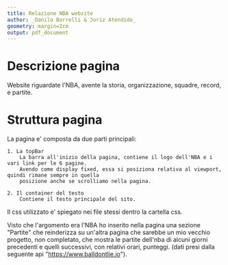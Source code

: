 ```yaml
---
title: Relazione NBA website
author: _Danilo Borrelli & Joriz Atendido_
geometry: margin=2cm
output: pdf_document
---
```

# Descrizione pagina
Website riguardate l'NBA, avente la storia, organizzazione, squadre, record, e partite.

# Struttura pagina
La pagina e' composta da due parti principali:

	1. La topBar
		La barra all'inizio della pagina, contiene il logo dell'NBA e i vari link per le 6 pagine.
		Avendo come display fixed, essa si posiziona relativa al viewport, quindi rimane sempre in quella 
		posizione anche se scrolliamo nella pagina.

	2. Il container del testo
		Contiene il testo principale del sito.


Il css utilizzato e' spiegato nei file stessi dentro la cartella css.


Visto che l'argomento era l'NBA ho inserito nella pagina una sezione "Partite" che reinderizza su un'altra pagina che sarebbe un mio vecchio progetto, 
non completato, che mostra le partite dell'nba di alcuni giorni precedenti e quelli successivi, con relativi orari, punteggi. (dati presi dalla	
seguente api "https://www.balldontlie.io").

